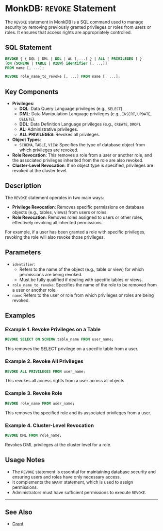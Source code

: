 # MonkDB: `REVOKE` Statement

The `REVOKE` statement in MonkDB is a SQL command used to manage security by removing previously granted privileges or roles from users or roles. It ensures that access rights are appropriately controlled.

## SQL Statement

```sql
REVOKE { { DQL | DML | DDL | AL [,...] } | ALL [ PRIVILEGES ] }
[ON {SCHEMA | TABLE | VIEW} identifier [, ...]]
FROM name [, ...];
```
```sql
REVOKE role_name_to_revoke [, ...] FROM name [, ...];
```

## Key Components
- **Privileges**:
    - **DQL**: Data Query Language privileges (e.g., `SELECT`).
    - **DML**: Data Manipulation Language privileges (e.g., `INSERT`, `UPDATE`, `DELETE`).
    - **DDL**: Data Definition Language privileges (e.g., `CREATE`, `DROP`).
    - **AL**: Administrative privileges.
    - **ALL PRIVILEGES**: Revokes all privileges.
- **Object Types**:
    - `SCHEMA`, `TABLE`, `VIEW`: Specifies the type of database object from which privileges are revoked.
- **Role Revocation**: This removes a role from a user or another role, and the associated privileges inherited from the role are also revoked.
- **Cluster-Level Revocation**: If no object type is specified, privileges are revoked at the cluster level.

## Description

The `REVOKE` statement operates in two main ways:

+ **Privilege Revocation**: Removes specific permissions on database objects (e.g., tables, views) from users or roles.
+ **Role Revocation**: Removes roles assigned to users or other roles, effectively revoking all inherited permissions.

For example, if a user has been granted a role with specific privileges, revoking the role will also revoke those privileges.

## Parameters
- `identifier`:
    - Refers to the name of the object (e.g., table or view) for which permissions are being revoked.
    - Must be fully qualified if dealing with specific tables or views.
- `role_name_to_revoke`: Specifies the name of the role to be removed from a user or another role.
- `name`: Refers to the user or role from which privileges or roles are being revoked.

## Examples
### Example 1. Revoke Privileges on a Table

```sql
REVOKE SELECT ON SCHEMA.table_name FROM user_name;
```

This removes the SELECT privilege on a specific table from a user.

### Example 2. Revoke All Privileges

```sql
REVOKE ALL PRIVILEGES FROM user_name;
```

This revokes all access rights from a user across all objects.

### Example 3. Revoke Role

```sql
REVOKE role_name FROM user_name;
```

This removes the specified role and its associated privileges from a user.

### Example 4. Cluster-Level Revocation

```sql
REVOKE DML FROM role_name;
```

Revokes DML privileges at the cluster level for a role.

## Usage Notes
- The `REVOKE` statement is essential for maintaining database security and ensuring users and roles have only necessary access.
- It complements the `GRANT` statement, which is used to assign permissions.
- Administrators must have sufficient permissions to execute `REVOKE`.

---

## See Also

- [Grant](./61_GRANT.md)